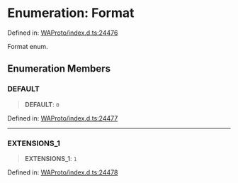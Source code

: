 # Enumeration: Format

Defined in: [WAProto/index.d.ts:24476](https://github.com/Fokusdotid/Baileys/blob/86ad0f8078178c8586062ad3364a59e068f4b3b2/WAProto/index.d.ts#L24476)

Format enum.

## Enumeration Members

### DEFAULT

> **DEFAULT**: `0`

Defined in: [WAProto/index.d.ts:24477](https://github.com/Fokusdotid/Baileys/blob/86ad0f8078178c8586062ad3364a59e068f4b3b2/WAProto/index.d.ts#L24477)

***

### EXTENSIONS\_1

> **EXTENSIONS\_1**: `1`

Defined in: [WAProto/index.d.ts:24478](https://github.com/Fokusdotid/Baileys/blob/86ad0f8078178c8586062ad3364a59e068f4b3b2/WAProto/index.d.ts#L24478)

